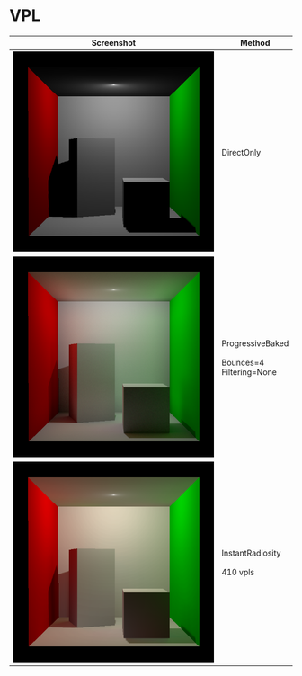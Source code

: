 # VPL

Screenshot | Method
------------ | -------------
![image](Screenshot/DirectOnly.png) | DirectOnly
![image](Screenshot/Progressive.png) | ProgressiveBaked<br><br> Bounces=4<br> Filtering=None
![image](Screenshot/InstantRadiosity64x16.png) | InstantRadiosity<br><br> 410 vpls
